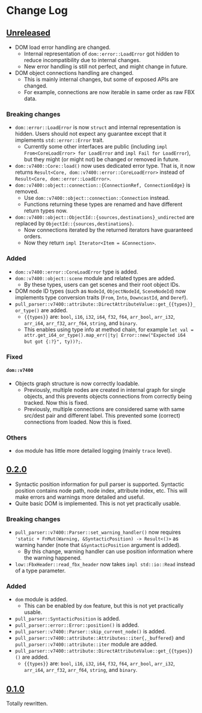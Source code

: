 # Change Log

## [Unreleased]

* DOM load error handling are changed.
    + Internal representation of `dom::error::LoadError` got hidden to reduce
      incompatibility due to internal changes.
    + New error handling is still not perfect, and might change in future.
* DOM object connections handling are changed.
    + This is mainly internal changes, but some of exposed APIs are changed.
    + For example, connections are now iterable in same order as raw FBX data.

### Breaking changes
* `dom::error::LoadError` is now `struct` and internal representation is hidden.
  Users should not expect any guarantee except that it implements
  `std::error::Error` trait.
    + Currently some other interfaces are public (including
      `impl From<CoreLoadError> for LoadError` and `impl Fail for LoadError`),
      but they might (or might not) be changed or removed in future.
* `dom::v7400::Core::load()` now uses dedicated error type.
  That is, it now returns `Result<Core, dom::v7400::error::CoreLoadError>`
  instead of `Result<Core, dom::error::LoadError>`.
* `dom::v7400::object::connection::{ConnectionRef, ConnectionEdge}` is removed.
    + Use `dom::v7400::object::connection::Connection` instead.
    + Functions returning these types are renamed and have different return
      types now.
* `dom::v7400::object::ObjectId::{sources,destinations}_undirected` are replaced
  by `ObjectId::{sources,destinations}`.
    + Now connections iterated by the returned iterators have guaranteed orders.
    + Now they return `impl Iterator<Item = &Connection>`.

### Added
* `dom::v7400::error::CoreLoadError` type is added.
* `dom::v7400::object::scene` module and related types are added.
    + By these types, users can get scenes and their root object IDs.
* DOM node ID types (such as `NodeId`, `ObjectNodeId`, `SceneNodeId`) now
  implements type conversion traits (`From`, `Into`, `DowncastId`, and `Deref`).
* `pull_parser::v7400::attribute::DirectAttributeValue::get_{{types}}_or_type()`
  are added.
    + `{{types}}` are: `bool`, `i16`, `i32`, `i64`, `f32`, `f64`, `arr_bool`,
      `arr_i32`, `arr_i64`, `arr_f32`, `arr_f64`, `string`, and `binary`.
    + This enables using type info at method chain, for example
      `let val = attr.get_i64_or_type().map_err(|ty|
      Error::new("Expected i64 but got {:?}", ty))?;`.

### Fixed
#### `dom::v7400`
* Objects graph structure is now correctly loadable.
    + Previously, multiple nodes are created in internal graph for single
      objects, and this prevents objects connections from correctly being
      tracked.
      Now this is fixed.
    + Previously, multiple connections are considered same with same src/dest
      pair and different label.
      This prevented some (correct) connections from loaded.
      Now this is fixed.

### Others
* `dom` module has little more detailed logging (mainly `trace` level).

## [0.2.0]

* Syntactic position information for pull parser is supported.
  Syntactic position contains node path, node index, attribute index, etc.
  This will make errors and warnings more detailed and useful.
* Quite basic DOM is implemented.
  This is not yet practically usable.

### Breaking changes
* `pull_parser::v7400::Parser::set_warning_handler()` now requires
  `'static + FnMut(Warning, &SyntacticPosition) -> Result<()>` as warning
  hander (note that `&SyntacticPosition` argument is added).
    + By this change, warning handler can use position information where the
      warning happened.
* `low::FbxHeader::read_fbx_header` now takes `impl std::io::Read` instead of a
  type parameter.

### Added
* `dom` module is added.
    + This can be enabled by `dom` feature, but this is not yet practically
      usable.
* `pull_parser::SyntacticPosition` is added.
* `pull_parser::error::Error::position()` is added.
* `pull_parser::v7400::Parser::skip_current_node()` is added.
* `pull_parser::v7400::attribute::Attributes::iter{,_buffered}` and
  `pull_parser::v7400::attribute::iter` module are added.
* `pull_parser::v7400::attribute::DirectAttributeValue::get_{{types}}()` are
  added.
    + `{{types}}` are: `bool`, `i16`, `i32`, `i64`, `f32`, `f64`, `arr_bool`,
      `arr_i32`, `arr_i64`, `arr_f32`, `arr_f64`, `string`, and `binary`.

## [0.1.0]

Totally rewritten.

[Unreleased]: <https://github.com/lo48576/fbxcel/compare/v0.2.0...develop>
[0.2.0]: <https://github.com/lo48576/fbxcel/releases/tag/v0.2.0>
[0.1.0]: <https://github.com/lo48576/fbxcel/releases/tag/v0.1.0>
